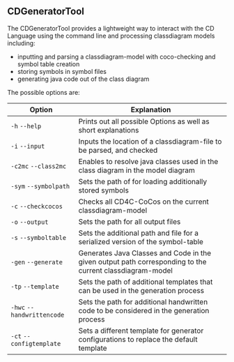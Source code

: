 ## CDGeneratorTool

The CDGeneratorTool provides a lightweight way to interact with the CD Language using the command line and processing classdiagram models including:

- inputting and parsing a classdiagram-model with coco-checking and symbol table creation
- storing symbols in symbol files
- generating java code out of the class diagram

The possible options are:

| Option                     | Explanation                                                                                              |
|----------------------------|----------------------------------------------------------------------------------------------------------|
| `-h` `--help`              | Prints out all possible Options as well as short explanations                                            |
| `-i` `--input`             | Inputs the location of a classdiagram-file to be parsed, and checked                                     |
| `-c2mc` `--class2mc`       | Enables to resolve java classes used in the class diagram in the model diagram                           |
| `-sym` `--symbolpath`      | Sets the path of for loading additionally stored symbols                                                 |
| `-c` `--checkcocos`        | Checks all CD4C-CoCos on the current classdiagram-model                                                  |
| `-o` `--output`            | Sets the path for all output files                                                                       |
| `-s` `--symboltable`       | Sets the additional path and file for a serialized version of the symbol-table                           |
| `-gen` `--generate`        | Generates Java Classes and Code in the given output path corresponding to the current classdiagram-model |
| `-tp` `--template`         | Sets the path of additional templates that can be used in the generation process                         |
| `-hwc` `--handwrittencode` | Sets the path for additional handwritten code to be considered in the generation process                 |
| `-ct` `--configtemplate`   | Sets a different template for generator configurations to replace the default template                   |
